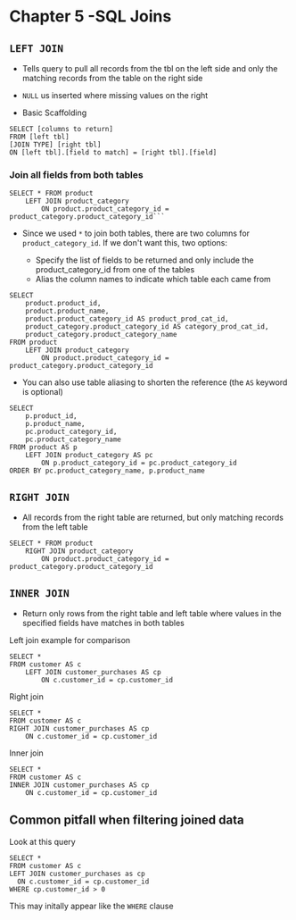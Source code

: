 # Chapter 5 -SQL Joins 

## `LEFT JOIN`

* Tells query to pull all records from the tbl on the left side and only the 
matching records from the table on the right side 
* `NULL` us inserted where missing values on the right 

* Basic Scaffolding 

```
SELECT [columns to return]
FROM [left tbl]
[JOIN TYPE] [right tbl]
ON [left tbl].[field to match] = [right tbl].[field]
```

### Join all fields from both tables 

```
SELECT * FROM product 
	LEFT JOIN product_category
		ON product.product_category_id = product_category.product_category_id```
```
* Since we used `*` to join both tables, there are two columns for `product_category_id`. 
If we don't want this, two options: 

    * Specify the list of fields to be returned and only include the product_category_id 
    from one of the tables 
    * Alias the column names to indicate which table each came from 

```
SELECT 
	product.product_id, 
    product.product_name,
    product.product_category_id AS product_prod_cat_id, 
    product_category.product_category_id AS category_prod_cat_id, 
    product_category.product_category_name
FROM product 
	LEFT JOIN product_category 
		ON product.product_category_id = product_category.product_category_id
```

* You can also use table aliasing to shorten the reference (the `AS` keyword is optional)

```
SELECT 
	p.product_id, 
    p.product_name,
    pc.product_category_id,
    pc.product_category_name
FROM product AS p
	LEFT JOIN product_category AS pc
		ON p.product_category_id = pc.product_category_id
ORDER BY pc.product_category_name, p.product_name
```

## `RIGHT JOIN`

* All records from the right table are returned, but only matching records from the left table

```
SELECT * FROM product 
	RIGHT JOIN product_category
		ON product.product_category_id = product_category.product_category_id
```

## `INNER JOIN`

* Return only rows from the right table and left table where values in the specified fields have matches in both tables 

Left join example for comparison 
```
SELECT * 
FROM customer AS c
	LEFT JOIN customer_purchases AS cp
		ON c.customer_id = cp.customer_id
```

Right join

```
SELECT * 
FROM customer AS c
RIGHT JOIN customer_purchases AS cp
	ON c.customer_id = cp.customer_id
```

Inner join

```
SELECT * 
FROM customer AS c
INNER JOIN customer_purchases AS cp
	ON c.customer_id = cp.customer_id
```
## Common pitfall when filtering joined data 

Look at this query 

```
SELECT * 
FROM customer AS c
LEFT JOIN customer_purchases as cp 
  ON c.customer_id = cp.customer_id
WHERE cp.customer_id > 0
```

This may initally appear like the `WHERE` clause 


















